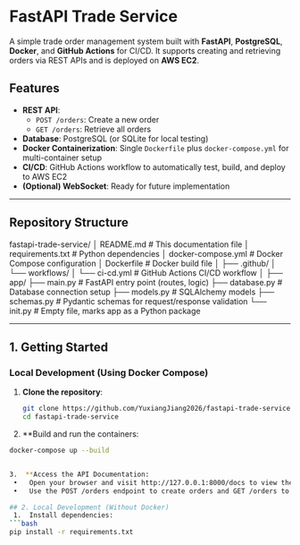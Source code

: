 # FastAPI Trade Service

A simple trade order management system built with **FastAPI**, **PostgreSQL**, **Docker**, and **GitHub Actions** for CI/CD. It supports creating and retrieving orders via REST APIs and is deployed on **AWS EC2**.

## Features

- **REST API**:
  - `POST /orders`: Create a new order
  - `GET /orders`: Retrieve all orders
- **Database**: PostgreSQL (or SQLite for local testing)
- **Docker Containerization**: Single `Dockerfile` plus `docker-compose.yml` for multi-container setup
- **CI/CD**: GitHub Actions workflow to automatically test, build, and deploy to AWS EC2
- **(Optional) WebSocket**: Ready for future implementation

---

## Repository Structure
fastapi-trade-service/
│   README.md                 # This documentation file
│   requirements.txt          # Python dependencies
│   docker-compose.yml        # Docker Compose configuration
│   Dockerfile                # Docker build file
│
├── .github/
│   └── workflows/
│       └── ci-cd.yml         # GitHub Actions CI/CD workflow
│
├── app/
    ├── main.py               # FastAPI entry point (routes, logic)
    ├── database.py           # Database connection setup
    ├── models.py             # SQLAlchemy models
    ├── schemas.py            # Pydantic schemas for request/response validation
    └── init.py           # Empty file, marks app as a Python package
       

---

## 1. Getting Started

### Local Development (Using Docker Compose)

1. **Clone the repository**:
   ```bash
   git clone https://github.com/YuxiangJiang2026/fastapi-trade-service.git
   cd fastapi-trade-service

2.	**Build and run the containers:
   ```bash
   docker-compose up --build


3.	**Access the API Documentation:
	•	Open your browser and visit http://127.0.0.1:8000/docs to view the Swagger UI.
	•	Use the POST /orders endpoint to create orders and GET /orders to retrieve them.

## 2. Local Development (Without Docker)
	1.	Install dependencies:
  ```bash
  pip install -r requirements.txt
